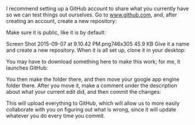 I recommend setting up a GitHub account to share what you currently have so we can test things out ourselves. Go to www.github.com, and, after creating an account, create a new repository:


Make sure it is public, like it is by default:

Screen Shot 2015-09-07 at 9.10.42 PM.png746x305 45.9 KB
Give it a name and create a new repository. When it is all set up, clone it in your desktop:



You may have to download something here to make this work; for me, it launches GitHub:



You then make the folder there, and then move your google app engine folder there. After you move it, make a comment under the description about what your current edit did, and then commit the changes:



This will upload everything to GitHub, which will allow us to more easily collaborate with you on figuring out what is wrong, since it will update whatever you do every time you commit.
